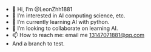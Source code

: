 - 👋 Hi, I’m @LeonZhh1881
- 👀 I’m interested in AI computing science, etc.
- 🌱 I’m currently learning AI with python.
- 💞️ I’m looking to collaborate on learning AI.
- 📫 How to reach me: email me 13147071881@qq.com
- And a branch to test.
<!---
LeonZhh1881/LeonZhh1881 is a ✨ special ✨ repository because its `README.md` (this file) appears on your GitHub profile.
You can click the Preview link to take a look at your changes.
--->
